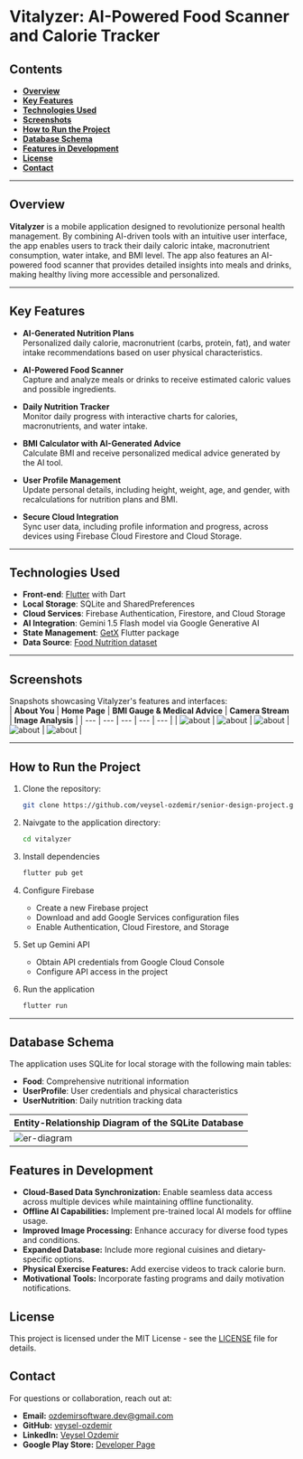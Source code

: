 # Vitalyzer: AI-Powered Food Scanner and Calorie Tracker

## Contents
- [**Overview**](#Overview)
- [**Key Features**](#Key-Features)
- [**Technologies Used**](#Technologies-Used)
- [**Screenshots**](#Screenshots)
- [**How to Run the Project**](#How-to-Run-the-Project)
- [**Database Schema**](#Database-Schema)
- [**Features in Development**](#Features-in-Development)
- [**License**](#License)
- [**Contact**](#Contact)

---

## Overview

**Vitalyzer** is a mobile application designed to revolutionize personal health management. By combining AI-driven tools with an intuitive user interface, the app enables users to track their daily caloric intake, macronutrient consumption, water intake, and BMI level. The app also features an AI-powered food scanner that provides detailed insights into meals and drinks, making healthy living more accessible and personalized.

---

## Key Features

- **AI-Generated Nutrition Plans**  
  Personalized daily calorie, macronutrient (carbs, protein, fat), and water intake recommendations based on user physical characteristics.

- **AI-Powered Food Scanner**  
  Capture and analyze meals or drinks to receive estimated caloric values and possible ingredients.

- **Daily Nutrition Tracker**  
  Monitor daily progress with interactive charts for calories, macronutrients, and water intake.

- **BMI Calculator with AI-Generated Advice**  
  Calculate BMI and receive personalized medical advice generated by the AI tool.

- **User Profile Management**  
  Update personal details, including height, weight, age, and gender, with recalculations for nutrition plans and BMI.

- **Secure Cloud Integration**  
  Sync user data, including profile information and progress, across devices using Firebase Cloud Firestore and Cloud Storage.

---

## Technologies Used

- **Front-end**: [Flutter](https://flutter.dev/) with Dart  
- **Local Storage**: SQLite and SharedPreferences  
- **Cloud Services**: Firebase Authentication, Firestore, and Cloud Storage  
- **AI Integration**: Gemini 1.5 Flash model via Google Generative AI  
- **State Management**: [GetX](https://pub.dev/packages/get) Flutter package  
- **Data Source**: [Food Nutrition dataset](https://www.kaggle.com/datasets/utsavdey1410/food-nutrition-dataset)

---

## Screenshots

Snapshots showcasing Vitalyzer's features and interfaces:  
| **About You** | **Home Page** | **BMI Gauge & Medical Advice** | **Camera Stream** | **Image Analysis** |
| --- | --- | --- | --- | --- |
| ![about](images/about.PNG) | ![about](images/home.PNG) | ![about](images/bmi.PNG) | ![about](images/camera.PNG) | ![about](images/analysis.PNG) |

---

## How to Run the Project

1. Clone the repository:
   ```bash
   git clone https://github.com/veysel-ozdemir/senior-design-project.git
   ```

2. Naivgate to the application directory:
   ```bash
   cd vitalyzer
   ```

3. Install dependencies
    ```bash
    flutter pub get
    ```

4. Configure Firebase

    - Create a new Firebase project
    - Download and add Google Services configuration files
    - Enable Authentication, Cloud Firestore, and Storage

5. Set up Gemini API

    - Obtain API credentials from Google Cloud Console
    - Configure API access in the project

6. Run the application

    ```bash
    flutter run
    ```

---

## Database Schema

The application uses SQLite for local storage with the following main tables:

- **Food**: Comprehensive nutritional information
- **UserProfile**: User credentials and physical characteristics
- **UserNutrition**: Daily nutrition tracking data

| **Entity-Relationship Diagram of the SQLite Database** |
| --- |
| ![er-diagram](images/er-diagram.png) |

## Features in Development

- **Cloud-Based Data Synchronization:** Enable seamless data access across multiple devices while maintaining offline functionality.
- **Offline AI Capabilities:** Implement pre-trained local AI models for offline usage.
- **Improved Image Processing:** Enhance accuracy for diverse food types and conditions.
- **Expanded Database:** Include more regional cuisines and dietary-specific options.
- **Physical Exercise Features:** Add exercise videos to track calorie burn.
- **Motivational Tools:** Incorporate fasting programs and daily motivation notifications.

## License

This project is licensed under the MIT License - see the [LICENSE](LICENSE) file for details.

## Contact
For questions or collaboration, reach out at:
- **Email:** ozdemirsoftware.dev@gmail.com
- **GitHub:** [veysel-ozdemir](https://github.com/veysel-ozdemir/)
- **LinkedIn:** [Veysel Ozdemir](https://www.linkedin.com/in/ozdemir-veysel/)
- **Google Play Store:** [Developer Page](https://play.google.com/store/apps/dev?id=7737397220295288084&pli=1)
